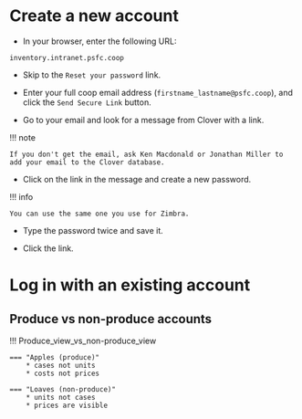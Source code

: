 # Create a new account

- In your browser, enter the following URL:

```
inventory.intranet.psfc.coop
```
 
- Skip to the `Reset your password` link.

- Enter your full coop email address (`firstname_lastname@psfc.coop`), and click the `Send Secure Link` button.

- Go to your email and look for a message from Clover with a link.

!!! note 

    If you don't get the email, ask Ken Macdonald or Jonathan Miller to add your email to the Clover database.  

- Click on the link in the message and create a new password.

!!! info

    You can use the same one you use for Zimbra.

- Type the password twice and save it.

- Click the link.

# Log in with an existing account

## Produce vs non-produce accounts

!!! Produce_view_vs_non-produce_view

    === "Apples (produce)"
        * cases not units
        * costs not prices

    === "Loaves (non-produce)"
        * units not cases
        * prices are visible

